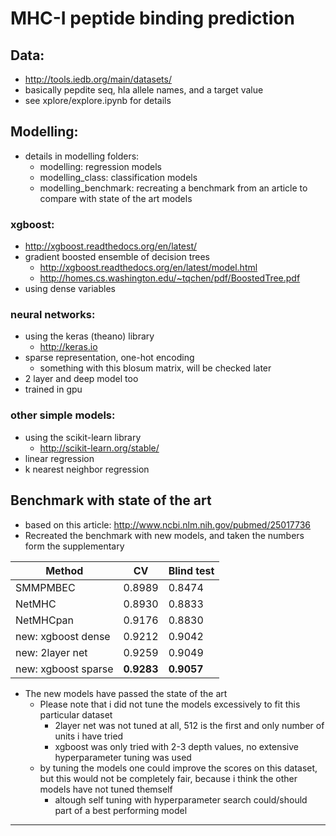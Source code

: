 # MHC-I peptide binding prediction

## Data:
- http://tools.iedb.org/main/datasets/
- basically pepdite seq, hla allele names, and a target value
- see xplore/explore.ipynb for details

## Modelling:
- details in modelling folders:
	- modelling: regression models
	- modelling_class: classification models
	- modelling_benchmark: recreating a benchmark from an article to compare with state of the art models

### xgboost:
- http://xgboost.readthedocs.org/en/latest/
- gradient boosted ensemble of decision trees
	- http://xgboost.readthedocs.org/en/latest/model.html
	- http://homes.cs.washington.edu/~tqchen/pdf/BoostedTree.pdf
- using dense variables

### neural networks:
- using the keras (theano) library
	- http://keras.io
- sparse representation, one-hot encoding
	- something with this blosum matrix, will be checked later
- 2 layer and deep model too
- trained in gpu

### other simple models:
- using the scikit-learn library
	- http://scikit-learn.org/stable/
- linear regression
- k nearest neighbor regression


## Benchmark with state of the art

- based on this article: http://www.ncbi.nlm.nih.gov/pubmed/25017736
- Recreated the benchmark with new models, and taken the numbers form the supplementary

Method | CV | Blind test
--- | --- | ---
SMMPMBEC | 0.8989 | 0.8474
NetMHC | 0.8930 | 0.8833
NetMHCpan |0.9176 | 0.8830
new: xgboost dense | 0.9212 | 0.9042
new: 2layer net | 0.9259 | 0.9049
new: xgboost sparse | **0.9283** | **0.9057**

- The new models have passed the state of the art
	- Please note that i did not tune the models excessively to fit this particular dataset
		- 2layer net was not tuned at all, 512 is the first and only number of units i have tried
		- xgboost was only tried with 2-3 depth values, no extensive hyperparameter tuning was used
	- by tuning the models one could improve the scores on this dataset, but this would not be completely fair, because i think the other models have not tuned themself
		- altough self tuning with hyperparameter search could/should part of a best performing model 

---
